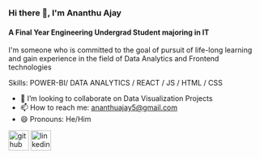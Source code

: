 ### Hi there 👋, I'm Ananthu Ajay
#### A Final Year Engineering Undergrad Student majoring in IT
I'm someone who is committed to the goal of pursuit of life-long learning and gain experience in the field of Data Analytics and  Frontend technologies

Skills: POWER-BI/ DATA ANALYTICS / REACT / JS / HTML / CSS

- 👯 I’m looking to collaborate on Data Visualization Projects 
- 📫 How to reach me: ananthuajay5@gmail.com 
- 😄 Pronouns: He/Him 


[<img src='https://cdn.jsdelivr.net/npm/simple-icons@3.0.1/icons/github.svg' alt='github' height='40'>](https://github.com/https://github.com/ananthuajay)  [<img src='https://cdn.jsdelivr.net/npm/simple-icons@3.0.1/icons/linkedin.svg' alt='linkedin' height='40'>](https://www.linkedin.com/in/https://www.linkedin.com/in/ananthu-ajay-710417155//)  

